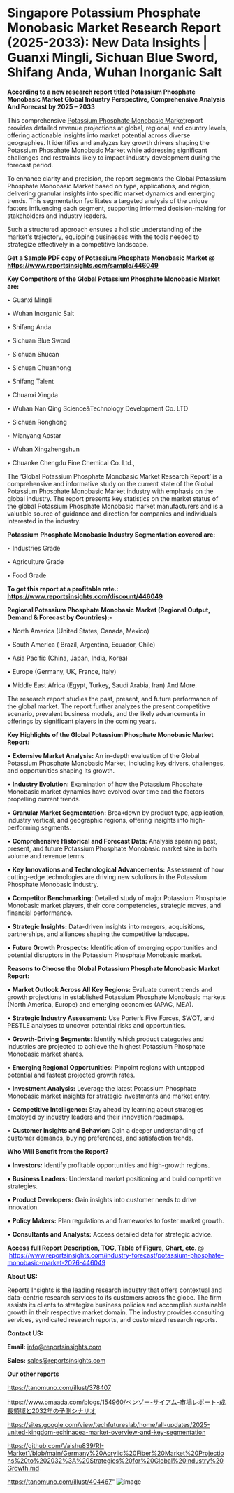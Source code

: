 # Singapore Potassium Phosphate Monobasic Market Research Report (2025-2033): New Data Insights | Guanxi Mingli, Sichuan Blue Sword, Shifang Anda, Wuhan Inorganic Salt

<strong>According to a new research report titled Potassium Phosphate Monobasic Market Global Industry Perspective, Comprehensive Analysis And Forecast by 2025 – 2033</strong>

This comprehensive <a href=https://www.reportsinsights.com/sample/446049>Potassium Phosphate Monobasic Market</a>report provides detailed revenue projections at global, regional, and country levels, offering actionable insights into market potential across diverse geographies. It identifies and analyzes key growth drivers shaping the Potassium Phosphate Monobasic Market while addressing significant challenges and restraints likely to impact industry development during the forecast period.

To enhance clarity and precision, the report segments the Global Potassium Phosphate Monobasic Market based on type, applications, and region, delivering granular insights into specific market dynamics and emerging trends. This segmentation facilitates a targeted analysis of the unique factors influencing each segment, supporting informed decision-making for stakeholders and industry leaders.

Such a structured approach ensures a holistic understanding of the market's trajectory, equipping businesses with the tools needed to strategize effectively in a competitive landscape.

<strong>Get a Sample PDF copy of Potassium Phosphate Monobasic Market </strong><strong>@<a href=https://www.reportsinsights.com/sample/446049 style=color:#0000ff;> https://www.reportsinsights.com/sample/446049</a></strong></font>

<strong>Key Competitors of the Global Potassium Phosphate Monobasic Market are:</strong>

‣ Guanxi Mingli

‣ Wuhan Inorganic Salt

‣ Shifang Anda

‣ Sichuan Blue Sword

‣ Sichuan Shucan

‣ Sichuan Chuanhong

‣ Shifang Talent

‣ Chuanxi Xingda

‣ Wuhan Nan Qing Science&Technology Development Co. LTD

‣ Sichuan Ronghong

‣ Mianyang Aostar

‣ Wuhan Xingzhengshun

‣ Chuanke Chengdu Fine Chemical Co. Ltd.,

The ‘Global Potassium Phosphate Monobasic Market Research Report’ is a comprehensive and informative study on the current state of the Global Potassium Phosphate Monobasic Market industry with emphasis on the global industry. The report presents key statistics on the market status of the global Potassium Phosphate Monobasic market manufacturers and is a valuable source of guidance and direction for companies and individuals interested in the industry.

<strong>Potassium Phosphate Monobasic Industry Segmentation covered are:</strong>

‣ Industries Grade

‣ Agriculture Grade

‣ Food Grade

<strong>To get this report at a profitable rate.: <a href=https://www.reportsinsights.com/discount/446049 style=color:#0000ff;>https://www.reportsinsights.com/discount/446049</a></strong></font>

<strong>Regional Potassium Phosphate Monobasic Market (Regional Output, Demand &amp; Forecast by Countries):-</strong>

• North America (United States, Canada, Mexico)

• South America ( Brazil, Argentina, Ecuador, Chile)

• Asia Pacific (China, Japan, India, Korea)

• Europe (Germany, UK, France, Italy)

• Middle East Africa (Egypt, Turkey, Saudi Arabia, Iran) And More.

The research report studies the past, present, and future performance of the global market. The report further analyzes the present competitive scenario, prevalent business models, and the likely advancements in offerings by significant players in the coming years.

<strong>Key Highlights of the Global Potassium Phosphate Monobasic Market Report:</strong>

• <strong>Extensive Market Analysis:</strong> An in-depth evaluation of the Global Potassium Phosphate Monobasic Market, including key drivers, challenges, and opportunities shaping its growth.

• <strong>Industry Evolution:</strong> Examination of how the Potassium Phosphate Monobasic market dynamics have evolved over time and the factors propelling current trends.

• <strong>Granular Market Segmentation:</strong> Breakdown by product type, application, industry vertical, and geographic regions, offering insights into high-performing segments.

• <strong>Comprehensive Historical and Forecast Data:</strong> Analysis spanning past, present, and future Potassium Phosphate Monobasic market size in both volume and revenue terms.

• <strong>Key Innovations and Technological Advancements:</strong> Assessment of how cutting-edge technologies are driving new solutions in the Potassium Phosphate Monobasic industry.

• <strong>Competitor Benchmarking:</strong> Detailed study of major Potassium Phosphate Monobasic market players, their core competencies, strategic moves, and financial performance.

• <strong>Strategic Insights:</strong> Data-driven insights into mergers, acquisitions, partnerships, and alliances shaping the competitive landscape.

• <strong>Future Growth Prospects:</strong> Identification of emerging opportunities and potential disruptors in the Potassium Phosphate Monobasic market.

<strong>Reasons to Choose the Global Potassium Phosphate Monobasic Market Report:</strong>

• <strong>Market Outlook Across All Key Regions:</strong> Evaluate current trends and growth projections in established Potassium Phosphate Monobasic markets (North America, Europe) and emerging economies (APAC, MEA).

• <strong>Strategic Industry Assessment:</strong> Use Porter’s Five Forces, SWOT, and PESTLE analyses to uncover potential risks and opportunities.

• <strong>Growth-Driving Segments:</strong> Identify which product categories and industries are projected to achieve the highest Potassium Phosphate Monobasic market shares.

• <strong>Emerging Regional Opportunities:</strong> Pinpoint regions with untapped potential and fastest projected growth rates.

• <strong>Investment Analysis:</strong> Leverage the latest Potassium Phosphate Monobasic market insights for strategic investments and market entry.

• <strong>Competitive Intelligence:</strong> Stay ahead by learning about strategies employed by industry leaders and their innovation roadmaps.

• <strong>Customer Insights and Behavior:</strong> Gain a deeper understanding of customer demands, buying preferences, and satisfaction trends.

<strong>Who Will Benefit from the Report?</strong>

• <strong>Investors:</strong> Identify profitable opportunities and high-growth regions.

• <strong>Business Leaders:</strong> Understand market positioning and build competitive strategies.

• <strong>Product Developers:</strong> Gain insights into customer needs to drive innovation.

• <strong>Policy Makers:</strong> Plan regulations and frameworks to foster market growth.

• <strong>Consultants and Analysts:</strong> Access detailed data for strategic advice.
</ul>
<strong>Access full Report Description, TOC, Table of Figure, Chart, etc. </strong>@  <a href=https://www.reportsinsights.com/industry-forecast/potassium-phosphate-monobasic-market-2026-446049 style=color:#0000ff;>https://www.reportsinsights.com/industry-forecast/potassium-phosphate-monobasic-market-2026-446049</a></font>

<strong><strong>About US</strong>:</strong>

Reports Insights is the leading research industry that offers contextual and data-centric research services to its customers across the globe. The firm assists its clients to strategize business policies and accomplish sustainable growth in their respective market domain. The industry provides consulting services, syndicated research reports, and customized research reports.

<strong>Contact US:</strong>

<p class=""""><b>Email:</b> <a href=mailto:info@reportsinsights.com>info@reportsinsights.com</a></p>
<p class=""""><b>Sales:</b> <a href=mailto:sales@reportsinsights.com>sales@reportsinsights.com</a></p>

<strong>Our other reports</strong>

<a href=https://tanomuno.com/illust/378407>https://tanomuno.com/illust/378407</a>

<a href=https://www.omaada.com/blogs/154960/ベンゾー-サイアム-市場レポート-成長領域と2032年の予測シナリオ>https://www.omaada.com/blogs/154960/ベンゾー-サイアム-市場レポート-成長領域と2032年の予測シナリオ</a>

<a href=https://sites.google.com/view/techfutureslab/home/all-updates/2025-united-kingdom-echinacea-market-overview-and-key-segmentation>https://sites.google.com/view/techfutureslab/home/all-updates/2025-united-kingdom-echinacea-market-overview-and-key-segmentation</a>

<a href=https://github.com/Vaishu839/RI-Market1/blob/main/Germany%20Acrylic%20Fiber%20Market%20Projections%20to%202032%3A%20Strategies%20for%20Global%20Industry%20Growth.md>https://github.com/Vaishu839/RI-Market1/blob/main/Germany%20Acrylic%20Fiber%20Market%20Projections%20to%202032%3A%20Strategies%20for%20Global%20Industry%20Growth.md</a>

<a href=https://tanomuno.com/illust/404467>https://tanomuno.com/illust/404467</a>"
![image](https://github.com/user-attachments/assets/0b9ed5c0-483c-4aa0-a918-3abbb70e96bf)
